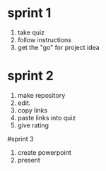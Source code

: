 # sprint 1
1. take quiz
2. follow instructions
3. get the "go" for project idea

# sprint 2
1. make repository
2. edit.
3. copy links
4. paste links into quiz
5. give rating

#sprint 3
1. create powerpoint
2. present
